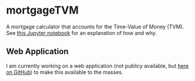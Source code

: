 # mortgageTVM
A mortgage calculator that accounts for the Time-Value of Money (TVM).  See [this Jupyter notebook](https://github.com/AndrewChap/mortgagetvm/blob/master/notebooks/mortgage-tvm-demo.ipynb) for an explanation of how and why.

## Web Application
I am currently working on a web application (not publicy available, but [here on GitHub](https://github.com/AndrewChap/mortgage-app)) to make this available to the masses.
